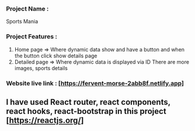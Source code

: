 
### Project Name :
Sports Mania

### Project Features :
1. Home page => Where dynamic data show and have a button and when the button click show details page 
2. Detailed page => Where dynamic data is displayed via ID There are more images, sports details

### Website live link : [https://fervent-morse-2abb8f.netlify.app]

## I have used React router, react components, react hooks, react-bootstrap in this project  [https://reactjs.org/]
